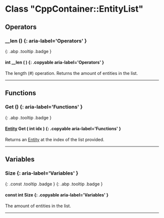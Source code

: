 # Class "CppContainer::EntityList"
## Operators
### __len () {: aria-label='Operators' }
[ ](#){: .abp .tooltip .badge }
#### int __len ( ) {: .copyable aria-label='Operators' }

The length (#) operation. Returns the amount of entities in the list.

___ 
## Functions
### Get () {: aria-label='Functions' }
[ ](#){: .abp .tooltip .badge }
#### [Entity](../Entity) Get ( int idx ) {: .copyable aria-label='Functions' }

Returns an [Entity](../Entity) at the index of the list provided.

___ 
## Variables
### Size {: aria-label='Variables' }
[ ](#){: .const .tooltip .badge } [ ](#){: .abp .tooltip .badge }
#### const int Size  {: .copyable aria-label='Variables' }

The amount of entities in the list.

___ 
